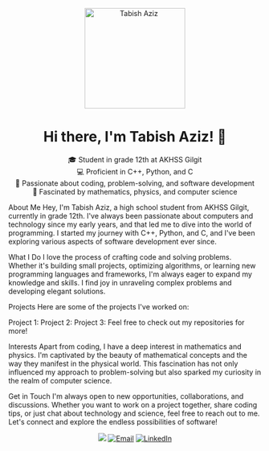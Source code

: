 <p align="center">
  <img src="https://upload.wikimedia.org/wikipedia/commons/thumb/a/a6/Anonymous_emblem.svg/800px-Anonymous_emblem.svg.png" alt="Tabish Aziz" width="200" height="200">
</p>
<h1 align="center">Hi there, I'm Tabish Aziz! 👋</h1>
<p align="center">
  🎓 Student in grade 12th at AKHSS Gilgit <br>
  💻 Proficient in C++, Python, and C <br>
  🚀 Passionate about coding, problem-solving, and software development <br>
  🧠 Fascinated by mathematics, physics, and computer science
</p>
About Me
Hey, I'm Tabish Aziz, a high school student from AKHSS Gilgit, currently in grade 12th. I've always been passionate about computers and technology since my early years, and that led me to dive into the world of programming. I started my journey with C++, Python, and C, and I've been exploring various aspects of software development ever since.

What I Do
I love the process of crafting code and solving problems. Whether it's building small projects, optimizing algorithms, or learning new programming languages and frameworks, I'm always eager to expand my knowledge and skills. I find joy in unraveling complex problems and developing elegant solutions.

Projects
Here are some of the projects I've worked on:

Project 1: 
Project 2: 
Project 3: 
Feel free to check out my repositories for more!

Interests
Apart from coding, I have a deep interest in mathematics and physics. I'm captivated by the beauty of mathematical concepts and the way they manifest in the physical world. This fascination has not only influenced my approach to problem-solving but also sparked my curiosity in the realm of computer science.

Get in Touch
I'm always open to new opportunities, collaborations, and discussions. Whether you want to work on a project together, share coding tips, or just chat about technology and science, feel free to reach out to me. Let's connect and explore the endless possibilities of software!

<p align="center">
  <a href="mailto:tabishazizbercha@gmail.com"><img src="https://www.google.com/url? 
sa=i&url=https%3A%2F%2Fcommons.wikimedia.org%2Fwiki%2FFile%3AGmail_icon_%25282020%2529.svg&psig=AOvVaw0rVS79a8yMFpIbu8d_6PUR&ust=1709636654384000&source=images&cd=vfe&opi=89978449&ved=0CBMQjRxqFwoTCMDFzP262oQDFQAAAAAdAAAAABAE"></a>
  <a href="https://www.instagram.com/tabishbarcha/"><img src="https://www.google.com/url?sa=i&url=https%3A%2F%2Fcommons.wikimedia.org%2Fwiki%2FFile%3AInstagram_icon.png&psig=AOvVaw3HSo-sjkDc9H4dP3vZLcYW&ust=1709636645030000&source=images&cd=vfe&opi=89978449&ved=0CBMQjRxqFwoTCOiYl9O72oQDFQAAAAAdAAAAABAE" alt="Email"></a>
  <a href="https://www.linkedin.com/in/tabish-aziz-a71a21230/"><img src="https://www.google.com/url?sa=i&url=https%3A%2F%2Fwww.flaticon.com%2Ffree-icon%2Flinkedin_174857&psig=AOvVaw1fdJlz8EFKdjseu9cRPVk2&ust=1709636648639000&source=images&cd=vfe&opi=89978449&ved=0CBMQjRxqFwoTCJjgyuK72oQDFQAAAAAdAAAAABAE" alt="LinkedIn"></a>
</p>
